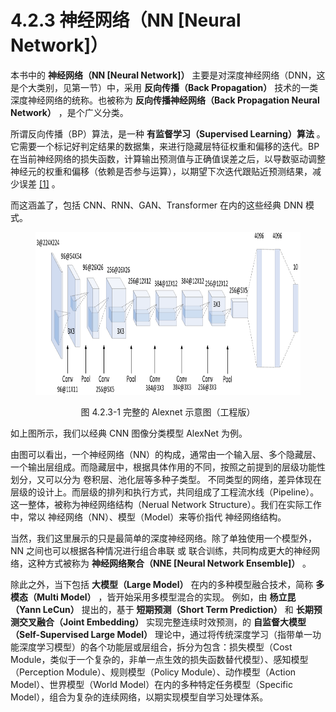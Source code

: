 
# 4.2.3 神经网络（NN [Neural Network]）

本书中的 **神经网络（NN [Neural Network]）** 主要是对深度神经网络（DNN，这是个大类别，见第一节）中，采用 **反向传播（Back Propagation）** 技术的一类深度神经网络的统称。也被称为 **反向传播神经网络（Back Propagation Neural Network）** ，是个广义分类。

所谓反向传播（BP）算法，是一种 **有监督学习（Supervised Learning）算法** 。它需要一个标记好判定结果的数据集，来进行隐藏层特征权重和偏移的迭代。BP 在当前神经网络的损失函数，计算输出预测值与正确值误差之后，以导数驱动调整神经元的权重和偏移（依赖是否参与运算），以期望下次迭代跟贴近预测结果，减少误差 [\[1\]][ref] 。

而这涵盖了，包括 CNN、RNN、GAN、Transformer 在内的这些经典 DNN 模式。

<center>
<figure>
   <img  
      width = "800" height = "260"
      src="../../Pictures/Alexnet.png" alt="">
    <figcaption>
      <p>图 4.2.3-1 完整的 Alexnet 示意图（工程版）</p>
   </figcaption>
</figure>
</center>

如上图所示，我们以经典 CNN 图像分类模型 AlexNet 为例。

由图可以看出，一个神经网络（NN）的构成，通常由一个输入层、多个隐藏层、一个输出层组成。而隐藏层中，根据具体作用的不同，按照之前提到的层级功能性划分，又可以分为 卷积层、池化层等多种子类型。
不同类型的网络，差异体现在层级的设计上。而层级的排列和执行方式，共同组成了工程流水线（Pipeline）。这一整体，被称为神经网络结构（Nerual Network Structure）。我们在实际工作中，常以 神经网络（NN）、模型（Model）来等价指代 神经网络结构。

当然，我们这里展示的只是最简单的深度神经网络。除了单独使用一个模型外，NN 之间也可以根据各种情况进行组合串联 或 联合训练，共同构成更大的神经网络，这种方式被称为 **神经网络聚合（NNE [Neural Network Ensemble]）** 。

除此之外，当下包括 **大模型（Large Model）** 在内的多种模型融合技术，简称 **多模态（Multi Model）** ，皆开始采用多模型混合的实现。
例如，由 **杨立昆（Yann LeCun）** 提出的，基于 **短期预测（Short Term Prediction）** 和 **长期预测交叉融合（Joint Embedding）** 实现完整连续时效预测，的 **自监督大模型（Self-Supervised Large Model）** 理论中，通过将传统深度学习（指带单一功能深度学习模型）的各个功能层或层组合，拆分为包含：损失模型（Cost Module，类似于一个复杂的，非单一点生效的损失函数替代模型）、感知模型（Perception Module）、规则模型（Policy Module）、动作模型（Action Model）、世界模型（World Model）在内的多种特定任务模型（Specific Model），组合为复杂的连续网络，以期实现模型自学习处理体系。


[ref]: References_4.md
